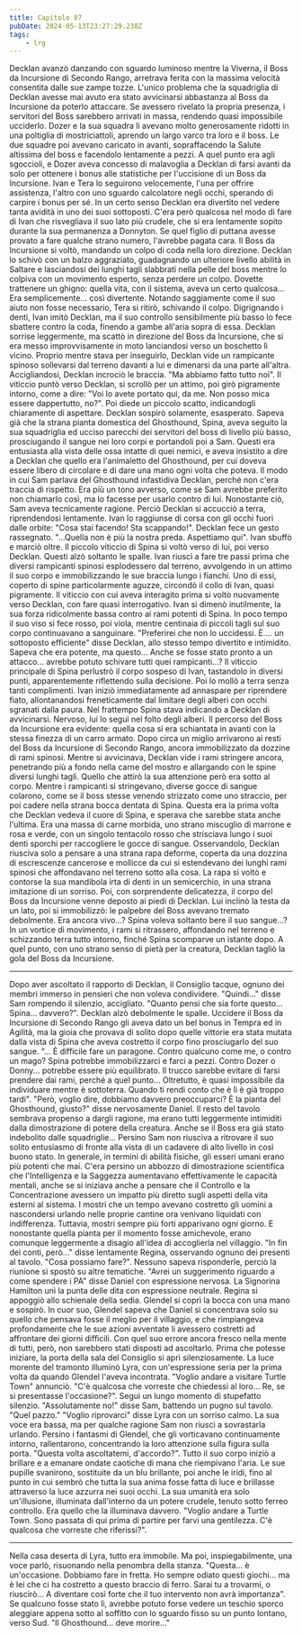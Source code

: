 ```yaml
---
title: Capitolo 87
pubDate: 2024-05-13T23:27:29.238Z
tags:
    - lrg
---
```


Decklan avanzò danzando con sguardo luminoso mentre la Viverna, il Boss da Incursione di Secondo Rango, arretrava ferita con la massima velocità consentita dalle sue zampe tozze.
L'unico problema che la squadriglia di Decklan avesse mai avuto era stato avvicinarsi abbastanza al Boss da Incursione da poterlo attaccare. Se avessero rivelato la propria presenza, i servitori del Boss sarebbero arrivati in massa, rendendo quasi impossibile ucciderlo.
Dozer e la sua squadra li avevano molto generosamente ridotti in una poltiglia di mostriciattoli, aprendo un largo varco tra loro e il boss. Le due squadre poi avevano caricato in avanti, sopraffacendo la Salute altissima del boss e facendolo lentamente a pezzi.
A quel punto era agli sgoccioli, e Dozer aveva concesso di malavoglia a Decklan di farsi avanti da solo per ottenere i bonus alle statistiche per l'uccisione di un Boss da Incursione. Ivan e Tera lo seguirono velocemente, l'una per offrire assistenza, l'altro con uno sguardo calcolatore negli occhi, sperando di carpire i bonus per sé. In un certo senso Decklan era divertito nel vedere tanta avidità in uno dei suoi sottoposti.
C'era però qualcosa nel modo di fare di Ivan che risvegliava il suo lato più crudele, che si era lentamente sopito durante la sua permanenza a Donnyton.
Se quel figlio di puttana avesse provato a fare qualche strano numero, l'avrebbe pagata cara.
Il Boss da Incursione si voltò, mandando un colpo di coda nella loro direzione. Decklan lo schivò con un balzo aggraziato, guadagnando un ulteriore livello abilità in Saltare e lasciandosi dei lunghi tagli slabbrati nella pelle del boss mentre lo colpiva con un movimento esperto, senza perdere un colpo. Dovette trattenere un ghigno: quella vita, con il sistema, aveva un certo qualcosa... Era semplicemente... così divertente.
Notando saggiamente come il suo aiuto non fosse necessario, Tera si ritirò, schivando il colpo. Digrignando i denti, Ivan imitò Decklan, ma il suo controllo sensibilmente più basso lo fece sbattere contro la coda, finendo a gambe all'aria sopra di essa.
Decklan sorrise leggermente, ma scattò in direzione del Boss da Incursione, che si era messo improvvisamente in moto lanciandosi verso un boschetto lì vicino.
Proprio mentre stava per inseguirlo, Decklan vide un rampicante spinoso sollevarsi dal terreno davanti a lui e dimenarsi da una parte all'altra.
Accigliandosi, Decklan incrociò le braccia. "Ma abbiamo fatto tutto noi".
Il viticcio puntò verso Decklan, si scrollò per un attimo, poi girò pigramente intorno, come a dire: "Voi lo avete portato qui, da me. Non posso mica essere dappertutto, no?".
Poi diede un piccolo scatto, indicandogli chiaramente di aspettare. Decklan sospirò solamente, esasperato.
Sapeva già che la strana pianta domestica del Ghosthound, Spina, aveva seguito la sua squadriglia ed ucciso parecchi dei servitori del boss di livello più basso, prosciugando il sangue nei loro corpi e portandoli poi a Sam.
Questi era entusiasta alla vista delle ossa intatte di quei nemici, e aveva insistito a dire a Decklan che quello era l'animaletto del Ghosthound, per cui doveva essere libero di circolare e di dare una mano ogni volta che poteva.
Il modo in cui Sam parlava del Ghosthound infastidiva Decklan, perché non c'era traccia di rispetto. Era più un tono avverso, come se Sam avrebbe preferito non chiamarlo così, ma lo facesse per usarlo contro di lui.
Nonostante ciò, Sam aveva tecnicamente ragione. Perciò Decklan si accucciò a terra, riprendendosi lentamente. Ivan lo raggiunse di corsa con gli occhi fuori dalle orbite:
"Cosa stai facendo! Sta scappando!".
Decklan fece un gesto rassegnato. "...Quella non è più la nostra preda. Aspettiamo qui".
Ivan sbuffò e marciò oltre. Il piccolo viticcio di Spina si voltò verso di lui, poi verso Decklan. Questi alzò soltanto le spalle.
Ivan riuscì a fare tre passi prima che diversi rampicanti spinosi esplodessero dal terreno, avvolgendo in un attimo il suo corpo e immobilizzando le sue braccia lungo i fianchi. Uno di essi, coperto di spine particolarmente aguzze, circondò il collo di Ivan, quasi pigramente.
Il viticcio con cui aveva interagito prima si voltò nuovamente verso Decklan, con fare quasi interrogativo. Ivan si dimenò inutilmente, la sua forza ridicolmente bassa contro ai rami potenti di Spina. In poco tempo il suo viso si fece rosso, poi viola, mentre centinaia di piccoli tagli sul suo corpo continuavano a sanguinare.
"Preferirei che non lo uccidessi. È.... un sottoposto efficiente" disse Decklan, allo stesso tempo divertito e intimidito. Sapeva che era potente, ma questo...
Anche se fosse stato pronto a un attacco... avrebbe potuto schivare tutti quei rampicanti...?
Il viticcio principale di Spina perlustrò il corpo sospeso di Ivan, tastandolo in diversi punti, apparentemente riflettendo sulla decisione.
Poi lo mollò a terra senza tanti complimenti. Ivan iniziò immediatamente ad annaspare per riprendere fiato, allontanandosi freneticamente dal limitare degli alberi con occhi sgranati dalla paura.
Nel frattempo Spina stava indicando a Decklan di avvicinarsi. Nervoso, lui lo seguì nel folto degli alberi.
Il percorso del Boss da Incursione era evidente: quella cosa si era schiantata in avanti con la stessa finezza di un carro armato. Dopo circa un miglio arrivarono ai resti del Boss da Incursione di Secondo Rango, ancora immobilizzato da dozzine di rami spinosi. Mentre si avvicinava, Decklan vide i rami stringere ancora, penetrando più a fondo nella carne del mostro e allargando con le spine diversi lunghi tagli.
Quello che attirò la sua attenzione però era sotto al corpo.
Mentre i rampicanti si stringevano, diverse gocce di sangue colarono, come se il boss stesse venendo strizzato come uno straccio, per poi cadere nella strana bocca dentata di Spina.
Questa era la prima volta che Decklan vedeva il cuore di Spina, e sperava che sarebbe stata anche l'ultima. Era una massa di carne morbida, uno strano miscuglio di marrone e rosa e verde, con un singolo tentacolo rosso che strisciava lungo i suoi denti sporchi per raccogliere le gocce di sangue.
Osservandolo, Decklan riusciva solo a pensare a una strana rapa deforme, coperta da una dozzina di escrescenze cancerose e mollicce da cui si estendevano dei lunghi rami spinosi che affondavano nel terreno sotto alla cosa.
La rapa si voltò e contorse la sua mandibola irta di denti in un semicerchio, in una strana imitazione di un sorriso. Poi, con sorprendente delicatezza, il corpo del Boss da Incursione venne deposto ai piedi di Decklan.
Lui inclinò la testa da un lato, poi si immobilizzò: le palpebre del Boss avevano tremato debolmente. Era ancora vivo...?
Spina voleva soltanto bere il suo sangue...?
In un vortice di movimento, i rami si ritrassero, affondando nel terreno e schizzando terra tutto intorno, finché Spina scomparve un istante dopo.
A quel punto, con uno strano senso di pietà per la creatura, Decklan tagliò la gola del Boss da Incursione.
****
Dopo aver ascoltato il rapporto di Decklan, il Consiglio tacque, ognuno dei membri immerso in pensieri che non voleva condividere.
"Quindi..." disse Sam rompendo il silenzio, accigliato. "Quanto pensi che sia forte questo... Spina... davvero?".
Decklan alzò debolmente le spalle. Uccidere il Boss da Incursione di Secondo Rango gli aveva dato un bel bonus in Tempra ed in Agilità, ma la gioia che provava di solito dopo quelle vittorie era stata mutata dalla vista di Spina che aveva costretto il corpo fino prosciugarlo del suo sangue.
“... È difficile fare un paragone. Contro qualcuno come me, o contro un mago? Spina potrebbe immobilizzarci e farci a pezzi. Contro Dozer o Donny... potrebbe essere più equilibrato. Il trucco sarebbe evitare di farsi prendere dai rami, perché a quel punto... Oltretutto, è quasi impossibile da individuare mentre è sottoterra. Quando ti rendi conto che è lì è già troppo tardi".
"Però, voglio dire, dobbiamo davvero preoccuparci? È la pianta del Ghosthound, giusto?" disse nervosamente Daniel. Il resto del tavolo sembrava propenso a dargli ragione, ma erano tutti leggermente intimiditi dalla dimostrazione di potere della creatura. Anche se il Boss era già stato indebolito dalle squadriglie...
Persino Sam non riusciva a ritrovare il suo solito entusiasmo di fronte alla vista di un cadavere di alto livello in così buono stato.
In generale, in termini di abilità fisiche, gli esseri umani erano più potenti che mai. C'era persino un abbozzo di dimostrazione scientifica che l'Intelligenza e la Saggezza aumentavano effettivamente le capacità mentali, anche se si iniziava anche a pensare che il Controllo e la Concentrazione avessero un impatto più diretto sugli aspetti della vita esterni al sistema. I mostri che un tempo avevano costretto gli uomini a nascondersi urlando nelle proprie cantine ora venivano liquidati con indifferenza.
Tuttavia, mostri sempre più forti apparivano ogni giorno. E nonostante quella pianta per il momento fosse amichevole, erano comunque leggermente a disagio all'idea di accoglierla nel villaggio.
"In fin dei conti, però..." disse lentamente Regina, osservando ognuno dei presenti al tavolo. "Cosa possiamo fare?".
Nessuno sapeva risponderle, perciò la riunione si spostò su altre tematiche.
"Avrei un suggerimento riguardo a come spendere i PA" disse Daniel con espressione nervosa. La Signorina Hamilton unì la punta delle dita con espressione neutrale. Regina si appoggiò allo schienale della sedia. Glendel si coprì la bocca con una mano e sospirò. In cuor suo, Glendel sapeva che Daniel si concentrava solo su quello che pensava fosse il meglio per il villaggio, e che rimpiangeva profondamente che le sue azioni avventate li avessero costretti ad affrontare dei giorni difficili.
Con quel suo errore ancora fresco nella mente di tutti, però, non sarebbero stati disposti ad ascoltarlo.
Prima che potesse iniziare, la porta della sala del Consiglio si aprì silenziosamente. La luce morente del tramonto illuminò Lyra, con un'espressione seria per la prima volta da quando Glendel l'aveva incontrata.
"Voglio andare a visitare Turtle Town" annunciò. "C'è qualcosa che vorreste che chiedessi al loro... Re, se si presentasse l'occasione?".
Seguì un lungo momento di stupefatto silenzio.
"Assolutamente no!" disse Sam, battendo un pugno sul tavolo. "Quel pazzo."
"Voglio riprovarci" disse Lyra con un sorriso calmo. La sua voce era bassa, ma per qualche ragione Sam non riuscì a sovrastarla urlando. Persino i fantasmi di Glendel, che gli vorticavano continuamente intorno, rallentarono, concentrando la loro attenzione sulla figura sulla porta. "Questa volta ascoltatemi, d'accordo?".
Tutto il suo corpo iniziò a brillare e a emanare ondate caotiche di mana che riempivano l'aria. Le sue pupille svanirono, sostituite da un blu brillante, poi anche le iridi, fino al punto in cui sembrò che tutta la sua anima fosse fatta di luce e brillasse attraverso la luce azzurra nei suoi occhi.
La sua umanità era solo un'illusione, illuminata dall'interno da un potere crudele, tenuto sotto ferreo controllo. Era quello che la illuminava davvero.
"Voglio andare a Turtle Town. Sono passata di qui prima di partire per farvi una gentilezza. C'è qualcosa che vorreste che riferissi?".
*******
Nella casa deserta di Lyra, tutto era immobile. Ma poi, inspiegabilmente, una voce parlò, risuonando nella penombra della stanza.
"Questa... è un'occasione. Dobbiamo fare in fretta. Ho sempre odiato questi giochi... ma è lei che ci ha costretto a questo braccio di ferro. Sarai tu a trovarmi, o riuscirò... A diventare così forte che il tuo intervento non avrà importanza".
Se qualcuno fosse stato lì, avrebbe potuto forse vedere un teschio sporco aleggiare appena sotto al soffitto con lo sguardo fisso su un punto lontano, verso Sud.
"Il Ghosthound... deve morire..."




